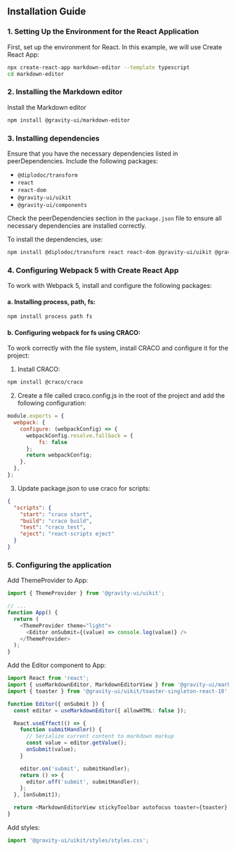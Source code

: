 ## Installation Guide

### 1. Setting Up the Environment for the React Application
First, set up the environment for React. In this example, we will use Create React App:

```bash
npx create-react-app markdown-editor --template typescript
cd markdown-editor
```

### 2. Installing the Markdown editor
Install the Markdown editor

```bash
npm install @gravity-ui/markdown-editor
```

### 3. Installing dependencies
Ensure that you have the necessary dependencies listed in peerDependencies. Include the following packages:
- `@diplodoc/transform`
- `react`
- `react-dom`
- `@gravity-ui/uikit`
- `@gravity-ui/components`

Check the peerDependencies section in the `package.json` file to ensure all necessary dependencies are installed correctly.

To install the dependencies, use:

```bash
npm install @diplodoc/transform react react-dom @gravity-ui/uikit @gravity-ui/components
```

### 4. Configuring Webpack 5 with Create React App
To work with Webpack 5, install and configure the following packages:

#### a. Installing process, path, fs:

```bash
npm install process path fs
```
#### b. Configuring webpack for fs using CRACO:
To work correctly with the file system, install CRACO and configure it for the project:

1. Install CRACO:

```bash
npm install @craco/craco
```
2. Create a file called craco.config.js in the root of the project and add the following configuration:

```javascript
module.exports = {
  webpack: {
    configure: (webpackConfig) => {
      webpackConfig.resolve.fallback = {
          fs: false
      };
      return webpackConfig;
    },
  },
};
```
3. Update package.json to use craco for scripts:

```json
{
  "scripts": {
    "start": "craco start",
    "build": "craco build",
    "test": "craco test",
    "eject": "react-scripts eject"
  }
}
```
### 5. Configuring the application
Add ThemeProvider to App:

```ts
import { ThemeProvider } from '@gravity-ui/uikit';

// ...
function App() {
  return (
    <ThemeProvider theme="light">
      <Editor onSubmit={(value) => console.log(value)} />
    </ThemeProvider>
  );
}
```
Add the Editor component to App:

```ts
import React from 'react';
import { useMarkdownEditor, MarkdownEditorView } from '@gravity-ui/markdown-editor';
import { toaster } from '@gravity-ui/uikit/toaster-singleton-react-18';

function Editor({ onSubmit }) {
  const editor = useMarkdownEditor({ allowHTML: false });

  React.useEffect(() => {
    function submitHandler() {
      // Serialize current content to markdown markup
      const value = editor.getValue();
      onSubmit(value);
    }

    editor.on('submit', submitHandler);
    return () => {
      editor.off('submit', submitHandler);
    };
  }, [onSubmit]);

  return <MarkdownEditorView stickyToolbar autofocus toaster={toaster} editor={editor} />;
}
```
Add styles:

```ts
import '@gravity-ui/uikit/styles/styles.css';
```
